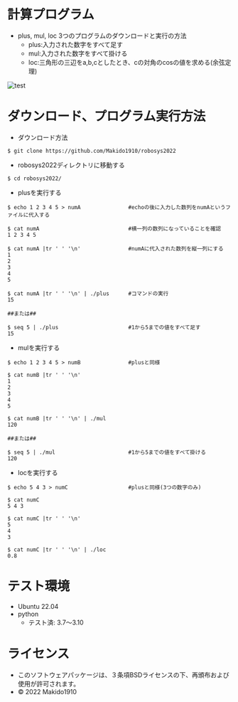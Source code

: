 # 計算プログラム

* plus, mul, loc 3つのプログラムのダウンロードと実行の方法
  * plus:入力された数字をすべて足す
  * mul:入力された数字をすべて掛ける
  * loc:三角形の三辺をa,b,cとしたとき、cの対角のcosの値を求める(余弦定理)
 
![test](https://github.com/Makido1910/robosys2022/actions/workflows/test.yml/badge.svg)

# ダウンロード、プログラム実行方法

* ダウンロード方法

```
$ git clone https://github.com/Makido1910/robosys2022
```

* robosys2022ディレクトリに移動する

```
$ cd robosys2022/
```

* plusを実行する

```
$ echo 1 2 3 4 5 > numA               #echoの後に入力した数列をnumAというファイルに代入する

$ cat numA                            #横一列の数列になっていることを確認
1 2 3 4 5

$ cat numA |tr ' ' '\n'               #numAに代入された数列を縦一列にする
1
2
3
4
5

$ cat numA |tr ' ' '\n' | ./plus      #コマンドの実行
15

##または##

$ seq 5 | ./plus                      #1から5までの値をすべて足す
15
```

* mulを実行する

```
$ echo 1 2 3 4 5 > numB               #plusと同様

$ cat numB |tr ' ' '\n'
1
2
3
4
5

$ cat numB |tr ' ' '\n' | ./mul
120

##または##

$ seq 5 | ./mul                       #1から5までの値をすべて掛ける
120
```

* locを実行する

```
$ echo 5 4 3 > numC                   #plusと同様(3つの数字のみ)

$ cat numC
5 4 3

$ cat numC |tr ' ' '\n'
5
4
3

$ cat numC |tr ' ' '\n' | ./loc
0.8
```

# テスト環境
* Ubuntu 22.04
* python
  * テスト済: 3.7～3.10

# ライセンス
* このソフトウェアパッケージは、３条項BSDライセンスの下、再頒布および使用が許可されます。
* © 2022 Makido1910
